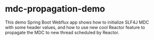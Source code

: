 # mdc-propagation-demo

This demo Spring Boot Webflux app shows how to initialize SLF4J MDC with some header values, and how to use new cool Reactor feature to propagate the MDC to new thread scheduled by Reactor.

